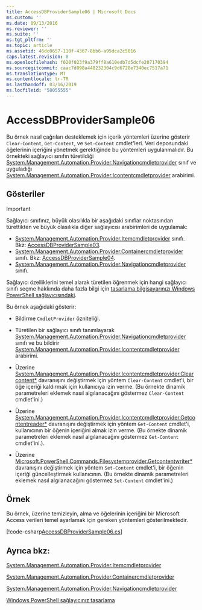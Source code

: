 ```yaml
---
title: AccessDBProviderSample06 | Microsoft Docs
ms.custom: ''
ms.date: 09/13/2016
ms.reviewer: ''
ms.suite: ''
ms.tgt_pltfrm: ''
ms.topic: article
ms.assetid: 46dc0657-110f-4367-8bb6-a95dca2c5016
caps.latest.revision: 8
ms.openlocfilehash: f020f023f9a379ff8a610edb7d5dcfe207170394
ms.sourcegitcommit: caac7d098a448232304c9d6728e7340ec7517a71
ms.translationtype: MT
ms.contentlocale: tr-TR
ms.lasthandoff: 03/16/2019
ms.locfileid: "58055555"
---
```

# <a name="accessdbprovidersample06"></a>AccessDBProviderSample06

Bu örnek nasıl çağrıları desteklemek için içerik yöntemleri üzerine gösterir `Clear-Content`, `Get-Content`, ve `Set-Content` cmdlet'leri. Veri deposundaki öğelerinin içeriğini yönetmek gerektiğinde bu yöntemleri uygulanmalıdır. Bu örnekteki sağlayıcı sınıfın türetildiği [System.Management.Automation.Provider.Navigationcmdletprovider](/dotnet/api/System.Management.Automation.Provider.NavigationCmdletProvider) sınıf ve uyguladığı [ System.Management.Automation.Provider.Icontentcmdletprovider](/dotnet/api/System.Management.Automation.Provider.IContentCmdletProvider) arabirimi.

## <a name="demonstrates"></a>Gösteriler

> [!IMPORTANT]
> Sağlayıcı sınıfınız, büyük olasılıkla bir aşağıdaki sınıflar noktasından türettikten ve büyük olasılıkla diğer sağlayıcısı arabirimleri de uygulamak:
>
> -   [System.Management.Automation.Provider.Itemcmdletprovider](/dotnet/api/System.Management.Automation.Provider.ItemCmdletProvider) sınıfı. Bkz: [AccessDBProviderSample03](./accessdbprovidersample03.md).
> -   [System.Management.Automation.Provider.Containercmdletprovider](/dotnet/api/System.Management.Automation.Provider.ContainerCmdletProvider) sınıfı. Bkz: [AccessDBProviderSample04](./accessdbprovidersample04.md).
> -   [System.Management.Automation.Provider.Navigationcmdletprovider](/dotnet/api/System.Management.Automation.Provider.NavigationCmdletProvider) sınıfı.
>
> Sağlayıcı özelliklerini temel alarak türetilen öğrenmek için hangi sağlayıcı sınıfı seçme hakkında daha fazla bilgi için [tasarlama bilgisayarınızı Windows PowerShell sağlayıcısındaki](./provider-types.md).

Bu örnek aşağıdaki gösterir:

- Bildirme `CmdletProvider` özniteliği.

- Türetilen bir sağlayıcı sınıfı tanımlayarak [System.Management.Automation.Provider.Navigationcmdletprovider](/dotnet/api/System.Management.Automation.Provider.NavigationCmdletProvider) sınıfı ve bu bildirir [ System.Management.Automation.Provider.Icontentcmdletprovider](/dotnet/api/System.Management.Automation.Provider.IContentCmdletProvider) arabirimi.

- Üzerine [System.Management.Automation.Provider.Icontentcmdletprovider.Clearcontent*](/dotnet/api/System.Management.Automation.Provider.IContentCmdletProvider.ClearContent) davranışını değiştirmek için yöntem `Clear-Content` cmdlet'i, bir öğe içeriği kaldırmak için kullanıcıya izin verme. (Bu örnekte dinamik parametreleri eklemek nasıl algılanacağını göstermez `Clear-Content` cmdlet'ini.)

- Üzerine [System.Management.Automation.Provider.Icontentcmdletprovider.Getcontentreader*](/dotnet/api/System.Management.Automation.Provider.IContentCmdletProvider.GetContentReader) davranışını değiştirmek için yöntem `Get-Content` cmdlet'i, kullanıcının bir öğenin içeriğini almak izin verme. (Bu örnekte dinamik parametreleri eklemek nasıl algılanacağını göstermez `Get-Content` cmdlet'ini.).

- Üzerine [Microsoft.PowerShell.Commands.Filesystemprovider.Getcontentwriter*](/dotnet/api/Microsoft.PowerShell.Commands.FileSystemProvider.GetContentWriter) davranışını değiştirmek için yöntem `Set-Content` cmdlet'i, bir öğenin içeriği güncelleştirmek kullanıcının. (Bu örnekte dinamik parametreleri eklemek nasıl algılanacağını göstermez `Set-Content` cmdlet'ini.)

## <a name="example"></a>Örnek

Bu örnek, üzerine temizleyin, alma ve öğelerinin içeriğini bir Microsoft Access verileri temel ayarlamak için gereken yöntemleri gösterilmektedir.

[!code-csharp[AccessDBProviderSample06.cs](../../powershell-sdk-samples/SDK-2.0/csharp/AccessDBProviderSample06/AccessDBProviderSample06.cs#L11-L2399 "AccessDBProviderSample06.cs")]

## <a name="see-also"></a>Ayrıca bkz:

[System.Management.Automation.Provider.Itemcmdletprovider](/dotnet/api/System.Management.Automation.Provider.ItemCmdletProvider)

[System.Management.Automation.Provider.Containercmdletprovider](/dotnet/api/System.Management.Automation.Provider.ContainerCmdletProvider)

[System.Management.Automation.Provider.Navigationcmdletprovider](/dotnet/api/System.Management.Automation.Provider.NavigationCmdletProvider)

[Windows PowerShell sağlayıcınız tasarlama](./provider-types.md)